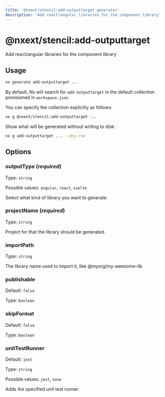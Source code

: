 ```yaml
---
title: '@nxext/stencil:add-outputtarget generator'
description: 'Add react/angular libraries for the component library'
---
```


# @nxext/stencil:add-outputtarget

Add react/angular libraries for the component library

## Usage

```bash
nx generate add-outputtarget ...
```

By default, Nx will search for `add-outputtarget` in the default collection provisioned in `workspace.json`.

You can specify the collection explicitly as follows:

```bash
nx g @nxext/stencil:add-outputtarget ...
```

Show what will be generated without writing to disk:

```bash
nx g add-outputtarget ... --dry-run
```

## Options

### outputType (_**required**_)

Type: `string`

Possible values: `angular`, `react`, `svelte`

Select what kind of library you want to generate.

### projectName (_**required**_)

Type: `string`

Project for that the library should be generated.

### importPath

Type: `string`

The library name used to import it, like @myorg/my-awesome-lib

### publishable

Default: `false`

Type: `boolean`

### skipFormat

Default: `false`

Type: `boolean`

### unitTestRunner

Default: `jest`

Type: `string`

Possible values: `jest`, `none`

Adds the specified unit test runner.
